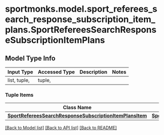 # sportmonks.model.sport_referees_search_response_subscription_item_plans.SportRefereesSearchResponseSubscriptionItemPlans

## Model Type Info
Input Type | Accessed Type | Description | Notes
------------ | ------------- | ------------- | -------------
list, tuple,  | tuple,  |  | 

### Tuple Items
Class Name | Input Type | Accessed Type | Description | Notes
------------- | ------------- | ------------- | ------------- | -------------
[**SportRefereesSearchResponseSubscriptionItemPlansItem**](SportRefereesSearchResponseSubscriptionItemPlansItem.md) | [**SportRefereesSearchResponseSubscriptionItemPlansItem**](SportRefereesSearchResponseSubscriptionItemPlansItem.md) | [**SportRefereesSearchResponseSubscriptionItemPlansItem**](SportRefereesSearchResponseSubscriptionItemPlansItem.md) |  | 

[[Back to Model list]](../../README.md#documentation-for-models) [[Back to API list]](../../README.md#documentation-for-api-endpoints) [[Back to README]](../../README.md)

